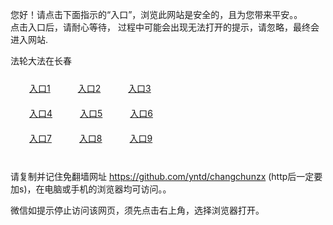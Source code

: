 您好！请点击下面指示的“入口”，浏览此网站是安全的，且为您带来平安。。 <br/>
点击入口后，请耐心等待， 过程中可能会出现无法打开的提示，请忽略，最终会进入网站. </br>

法轮大法在长春<br/>
<div style="padding:10px"><a style="margin:20px" target="_blank" href="https://d98bmqw46ffi6.cloudfront.net/2Qpsp?zbmlgku" id="ccLink1" rel="nofollow">入口1</a> <a target="_blank" style="margin:20px" href="https://d210dxdfzi8qfk.cloudfront.net/2Qpsp?xbwgbplw" id="ccLink2" rel="nofollow">入口2</a> <a style="margin:20px" target="_blank" href="https://dflwpi1qfd7xh.cloudfront.net/2Qpsp?uhwafa" id="ccLink3" rel="nofollow">入口3</a></div>

<div style="padding:10px" ><a style="margin:20px" target="_blank" href="https://d98bmqw46ffi6.cloudfront.net/2Qpsp?zbmlgku" id="ccLink4" rel="nofollow">入口4</a> <a style="margin:20px" href="https://d210dxdfzi8qfk.cloudfront.net/2Qpsp?xbwgbplw" target="_blank" id="ccLink5" rel="nofollow">入口5</a> <a style="margin:20px" href="https://dflwpi1qfd7xh.cloudfront.net/2Qpsp?uhwafa" target="_blank" id="ccLink6" rel="nofollow">入口6</a></div>

<div style="padding:10px"><a style="margin:20px" target="_blank" href="https://d98bmqw46ffi6.cloudfront.net/2Qpsp?zbmlgku" id="ccLink7" rel="nofollow">入口7</a> <a style="margin:20px" href="https://d210dxdfzi8qfk.cloudfront.net/2Qpsp?xbwgbplw" target="_blank" id="ccLink8" rel="nofollow">入口8</a> <a style="margin:20px" target="_blank" href="https://dflwpi1qfd7xh.cloudfront.net/2Qpsp?uhwafa" id="ccLink9" rel="nofollow">入口9</a></div>

<br/>



请复制并记住免翻墙网址 https://github.com/yntd/changchunzx (http后一定要加s)，在电脑或手机的浏览器均可访问。。<br/>

微信如提示停止访问该网页，须先点击右上角，选择浏览器打开。
